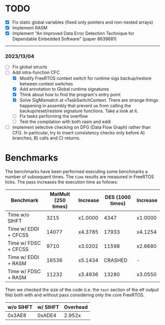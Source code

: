 # TODO
- [x] Fix static global variables (fixed only pointers and non-nested arrays)
- [x] Implement RASM
- [x] Implement "An Improved Data Error Detection Technique for Dependable Embedded Software" (paper 8639681)
---
### **2023/13/04**
- [ ] Fix global structs
- [ ] Add intra-function CFC
  - [x] Modify FreeRTOS context switch for runtime sigs backup/restore between context switches
  - [x] Add annotation to Global runtime signatures
  - [x] Think about how to find the program's entry point
  - [x] Solve SigMismatch at vTaskSwitchContext. There are strange things happening in assembly that prevent us from calling the backup/reset/restore signature functions. Take a look at it.
  - [ ] Fix tasks performing the overflow
  - [ ] Test the compilation with both rasm and eddi
- [ ] Implement selective checking on DFG (Data Flow Graph) rather than CFG. In particular, try to insert consistency checks only before A) branches, B) calls and C) returns.

# Benchmarks
The benchmarks have been performed executing some benchmarks a number of subsequent times. The `time` results are measured in FreeRTOS ticks.
The pass increases the execution time as follows:

| Benchmark            | MatMult (250 times) | Increase | DES (1000 times) | Increase |
|----------------------|---------------------|----------|------------------|----------|
| Time w/o SIHFT       | 3215                | x1.0000  | 4347             | x1.0000  |
| Time w/ EDDI + CFCSS | 14077               | x4.3785  | 17933            | x4.1254  |
| Time w/ FDSC + CFCSS | 9710                | x3.0202  | 11598            | x2.6680  |
| Time w/ EDDI + RASM  | 16536               | x5.1434  | CRASHED          | -        |
| Time w/ FDSC + RASM  | 11232               | x3.4936  | 13280            | x3.0550  |

Then we checked the size of the code (i.e. the `text` section of the elf output file) both with and without pass considering only the core FreeRTOS.

| w/o SIHFT | w/ SIHFT | Overhead |
|-----------|----------|----------|
| 0x3AE8    | 0xADE4   | 2.952x   |